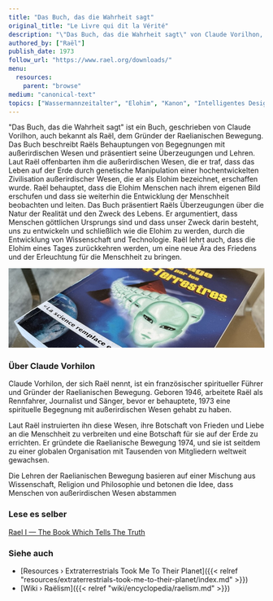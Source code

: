 ```yaml
---
title: "Das Buch, das die Wahrheit sagt"
original_title: "Le Livre qui dit la Vérité"
description: "\"Das Buch, das die Wahrheit sagt\" von Claude Vorilhon, bekannt als Raël, ist der grundlegende Text der Raelianischen Bewegung. In diesem Buch berichtet Raël von seinen Begegnungen mit außerirdischen Wesen, die als Elohim bezeichnet werden. Er behauptet, dass diese Wesen offenbarten, dass das Leben auf der Erde durch ihre genetische Manipulation erschaffen wurde. Raël vertritt die Ansicht, dass Menschen nach dem Ebenbild der Elohim erschaffen wurden und dass sie die Entwicklung der Menschheit überwachen und leiten. Das Buch artikuliert Raëls Ansichten über die Natur der Realität und den Zweck des Lebens und befürwortet den Glauben, dass Menschen göttlichen Ursprungs sind und dazu bestimmt sind, sich durch wissenschaftliche und technologische Fortschritte wie die Elohim weiterzuentwickeln. Raël sieht auch eine Zukunft voraus, in der die Elohim zurückkehren, um eine Ära des Friedens und der Erleuchtung einzuläuten."
authored_by: ["Raël"]
publish_date: 1973
follow_url: "https://www.rael.org/downloads/"
menu:
  resources:
    parent: "browse"
medium: "canonical-text"
topics: ["Wassermannzeitalter", "Elohim", "Kanon", "Intelligentes Design", "Neo-Euhemerismus", "Prä-Astronautik", "Raëlismus", "Religion", "Synkretismus"]
---
```


"Das Buch, das die Wahrheit sagt" ist ein Buch, geschrieben von Claude Vorilhon, auch bekannt als Raël, dem Gründer der Raelianischen Bewegung. Das Buch beschreibt Raëls Behauptungen von Begegnungen mit außerirdischen Wesen und präsentiert seine Überzeugungen und Lehren. Laut Raël offenbarten ihm die außerirdischen Wesen, die er traf, dass das Leben auf der Erde durch genetische Manipulation einer hochentwickelten Zivilisation außerirdischer Wesen, die er als Elohim bezeichnet, erschaffen wurde. Raël behauptet, dass die Elohim Menschen nach ihrem eigenen Bild erschufen und dass sie weiterhin die Entwicklung der Menschheit beobachten und leiten. Das Buch präsentiert Raëls Überzeugungen über die Natur der Realität und den Zweck des Lebens. Er argumentiert, dass Menschen göttlichen Ursprungs sind und dass unser Zweck darin besteht, uns zu entwickeln und schließlich wie die Elohim zu werden, durch die Entwicklung von Wissenschaft und Technologie. Raël lehrt auch, dass die Elohim eines Tages zurückkehren werden, um eine neue Ära des Friedens und der Erleuchtung für die Menschheit zu bringen.

![Bild](images/le-message-book.jpg "Außerirdische nahmen mich mit auf ihren Planeten, 1976 — Raël")

### Über Claude Vorhilon

Claude Vorhilon, der sich Raël nennt, ist ein französischer spiritueller Führer und Gründer der Raelianischen Bewegung. Geboren 1946, arbeitete Raël als Rennfahrer, Journalist und Sänger, bevor er behauptete, 1973 eine spirituelle Begegnung mit außerirdischen Wesen gehabt zu haben.

Laut Raël instruierten ihn diese Wesen, ihre Botschaft von Frieden und Liebe an die Menschheit zu verbreiten und eine Botschaft für sie auf der Erde zu errichten. Er gründete die Raelianische Bewegung 1974, und sie ist seitdem zu einer globalen Organisation mit Tausenden von Mitgliedern weltweit gewachsen.

Die Lehren der Raelianischen Bewegung basieren auf einer Mischung aus Wissenschaft, Religion und Philosophie und betonen die Idee, dass Menschen von außerirdischen Wesen abstammen

### Lese es selber

[Rael I — The Book Which Tells The Truth](https://wheelofheaven.github.io/rael-one-the-book-which-tells-the-truth/)

### Siehe auch

- [Resources › Extraterrestrials Took Me To Their Planet]({{< relref "resources/extraterrestrials-took-me-to-their-planet/index.md" >}})
- [Wiki › Raëlism]({{< relref "wiki/encyclopedia/raelism.md" >}})